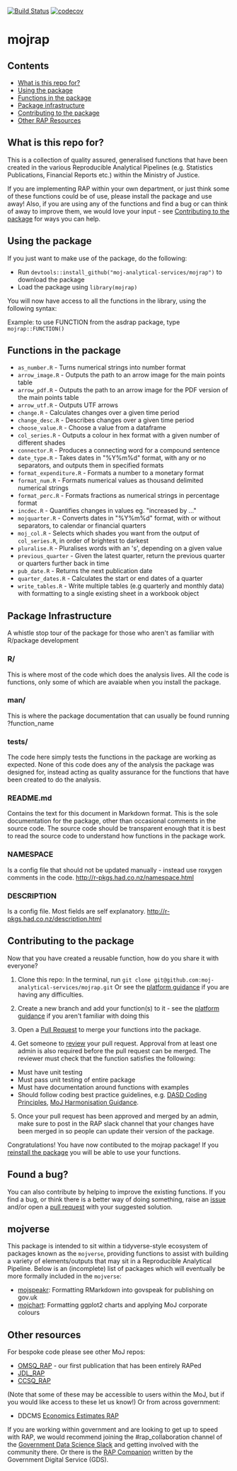 [![Build Status](https://travis-ci.org/moj-analytical-services/mojrap.svg?branch=master)](https://travis-ci.org/moj-analytical-services/mojrap)
[![codecov](https://codecov.io/gh/moj-analytical-services/mojrap/branch/master/graph/badge.svg?token=nfotff9dv0)](https://codecov.io/gh/moj-analytical-services/mojrap)

# mojrap


## Contents
* [What is this repo for?](#what-is-this-repo-for)
* [Using the package](#using-the-package)
* [Functions in the package](#functions-in-the-package)
* [Package infrastructure](#package-infrastructure)
* [Contributing to the package](#contributing-to-the-package)
* [Other RAP Resources](#other-resources)

## What is this repo for?

This is a collection of quality assured, generalised functions that have been created in the various Reproducible Analytical Pipelines (e.g. Statistics Publications, Financial Reports etc.) within the Ministry of Justice. 

If you are implementing RAP within your own department, or just think some of these functions could be of use, please install the package and use away! Also, if you are using any of the functions and find a bug or can think of away to improve them, we would love your input - see [Contributing to the package](#contributing-to-the-package) for ways you can help.

## Using the package

If you just want to make use of the package, do the following:

* Run `devtools::install_github("moj-analytical-services/mojrap")` to download the package
* Load the package using `library(mojrap)`

You will now have access to all the functions in the library, using the following syntax:

Example: to use FUNCTION from the asdrap package, type `mojrap::FUNCTION()`

## Functions in the package

* `as_number.R` - Turns numerical strings into number format
* `arrow_image.R` - Outputs the path to an arrow image for the main points table
* `arrow_pdf.R` - Outputs the path to an arrow image for the PDF version of the main points table
* `arrow_utf.R` - Outputs UTF arrows
* `change.R` - Calculates changes over a given time period
* `change_desc.R` - Describes changes over a given time period
* `choose_value.R` - Choose a value from a dataframe
* `col_series.R` - Outputs a colour in hex format with a given number of different shades
* `connector.R` - Produces a connecting word for a compound sentence
* `date_type.R` - Takes dates in "%Y%m%d" format, with any or no separators, and outputs them in specified formats
* `format_expenditure.R` - Formats a number to a monetary format
* `format_num.R` - Formats numerical values as thousand delimited numerical strings
* `format_perc.R` - Formats fractions as numerical strings in percentage format
* `incdec.R` - Quantifies changes in values eg. "increased by ..."
* `mojquarter.R` - Converts dates in "%Y%m%d" format, with or without separators, to calendar or financial quarters
* `moj_col.R` - Selects which shades you want from the output of `col_series.R`, in order of brightest to darkest
* `pluralise.R` - Pluralises words with an 's', depending on a given value
* `previous_quarter` - Given the latest quarter, return the previous quarter or quarters further back in time
* `pub_date.R` - Returns the next publication date
* `quarter_dates.R` - Calculates the start or end dates of a quarter
* `write_tables.R` - Write multiple tables (e.g quarterly and monthly data) with formatting to a single existing sheet in a workbook object

## Package Infrastructure
A whistle stop tour of the package for those who aren't as familiar with R/package development 

### R/
This is where most of the code which does the analysis lives. All the code is functions, only some of which are avaiable when you install the package.

### man/
This is where the package documentation that can usually be found running ?function_name 

### tests/
The code here simply tests the functions in the package are working as expected. None of this code does any of the analysis the package was designed for, instead acting as quality assurance for the functions that have been created to do the analysis.

### README.md
Contains the text for this document in Markdown format. This is the sole documentation for the package, other than occasional comments in the source code. The source code should be transparent enough that it is best to read the source code to understand how functions in the package work.

### NAMESPACE
Is a config file that should not be updated manually - instead use roxygen comments in the code. http://r-pkgs.had.co.nz/namespace.html

### DESCRIPTION
Is a config file. Most fields are self explanatory. http://r-pkgs.had.co.nz/description.html

## Contributing to the package

Now that you have created a reusable function, how do you share it with everyone?

1) Clone this repo:
In the terminal, run `git clone git@github.com:moj-analytical-services/mojrap.git`
Or see the [platform guidance](https://user-guidance.services.alpha.mojanalytics.xyz/github.html#r-studio) if you are having any difficulties.

2) Create a new branch and add your function(s) to it - see the [platform guidance](https://user-guidance.services.alpha.mojanalytics.xyz/github.html#working-on-a-branch) if you aren't familiar with doing this

3) Open a [Pull Request](https://help.github.com/articles/creating-a-pull-request/) to merge your functions into the package. 

4) Get someone to [review](https://help.github.com/articles/about-pull-request-reviews/) your pull request. Approval from at least one admin is also required before the pull request can be merged. The reviewer must check that the function satisfies the following:
* Must have unit testing
* Must pass unit testing of entire package
* Must have documentation around functions with examples
* Should follow coding best practice guidelines, e.g. [DASD Coding Principles](https://moj-analytical-services.github.io/our-coding-standards/), [MoJ Harmonisation Guidance](https://moj-analytical-services.github.io/harmonisation-guidance/). 

5) Once your pull request has been approved and merged by an admin, make sure to post in the RAP slack channel that your changes have been merged in so people can update their version of the package.

Congratulations! You have now contibuted to the mojrap package! If you [reinstall the package](#using-the-package) you will be able to use your functions.

## Found a bug?

You can also contribute by helping to improve the existing functions. If you find a bug, or think there is a better way of doing something, raise an [issue](https://github.com/moj-analytical-services/mojrap/issues) and/or open a [pull request](https://github.com/moj-analytical-services/mojrap/pulls) with your suggested solution.


## mojverse

This package is intended to sit within a tidyverse-style ecosystem of packages known as the `mojverse`, providing functions to assist with building a variety of elements/outputs that may sit in a Reproducible Analytical Pipeline. Below is an (incomplete) list of packages which will eventually be more formally included in the `mojverse`:

* [mojspeakr](https://github.com/moj-analytical-services/mojspeakr): Formatting RMarkdown into govspeak for publishing on gov.uk
* [mojchart](https://github.com/moj-analytical-services/mojchart): Formatting ggplot2 charts and applying MoJ corporate colours

## Other resources

For bespoke code please see other MoJ repos:
* [OMSQ_RAP](https://github.com/moj-analytical-services/OMSQ_RAP) - our first publication that has been entirely RAPed
* [JDL_RAP](https://github.com/moj-analytical-services/JDL_RAP)
* [CCSQ_RAP](https://github.com/moj-analytical-services/CCSQ_RAP)

(Note that some of these may be accessible to users within the MoJ, but if you would like access to these let us know!)
Or from across government:
* DDCMS [Economics Estimates RAP](https://github.com/DCMSstats/eesectors)

If you are working within government and are looking to get up to speed with RAP, we would recommend joining the #rap_collaboration channel of the [Government Data Science Slack](https://govdatascience.slack.com/?redir=%2Fhome) and getting involved with the community there. Or there is the [RAP Companion](https://ukgovdatascience.github.io/rap_companion/) written by the Government Digital Service (GDS).
